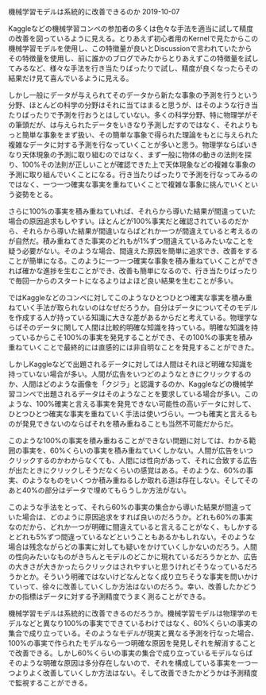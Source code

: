 機械学習モデルは系統的に改善できるのか
2019-10-07


Kaggleなどの機械学習コンペの参加者の多くは色々な手法を適当に試して精度の改善を図っているように見える。とりあえず初心者用のKernelで見たからこの機械学習モデルを使用し、この特徴量が良いとDiscussionで言われていたからその特徴量を使用し、前に誰かのブログでみたからとりあえずこの特徴量を試してみるなど、様々な手法を行き当たりばったりで試し、精度が良くなったらその結果だけ見て喜んでいるように見える。


しかし一般にデータが与えられてそのデータから新たな事象の予測を行うという分野、ほとんどの科学の分野はそれに当てはまると思うが、はそのような行き当たりばったりで予測を行おうとはしていない。多くの科学分野、特に物理学がその筆頭だが、は与えられたデータをいきなり予測しだすのではなく、それよりもっと簡単な事象をまず扱い、その簡単な事象で得られた理論をもとに与えられた複雑なデータに対する予測を行なっていくことが多いと思う。物理学ならばいきなり天体現象の予測に取り組むのではなく、まず一般に物体の動きの法則を探り、100%その法則が正しいことが確認できた上で天体現象などの複雑な事象の予測に取り組んでいくことになる。行き当たりばったりで予測を行なってみるのではなく、一つ一つ確実な事実を重ねていくことで複雑な事象に挑んでいくという姿勢をとる。


さらに100%の事実を積み重ねていれば、それらから導いた結果が間違っていた場合の原因追求もしやすい。ほとんどが100%事実だと確認されているのだから、それらから導いた結果が間違いならばどれか一つが間違えていると考えるのが自然だ。積み重ねてきた事実のどれもが1%ずつ間違えているみたいなことを疑う必要がない。そのような場合、間違えた原因を簡単に追求でき、改善をすることが簡単になる。このように一つ一つ確実な事象を積み重ねていくことができれば確かな進捗を生むことができ、改善も簡単になるので、行き当たりばったりで毎回一からのスタートになるよりはよほど良い結果を生むことが多い。


ではKaggleなどのコンペに対してこのようなひとつひとつ確実な事実を積み重ねていく手法が取られないのはなぜだろうか。自分はデータについてそのモデルを作成する人が持っている知識に大きな差があるからだと考えている。物理学ならばそのデータに関して人間は比較的明確な知識を持っている。明確な知識を持っているからこそ100%の事実を発見することができ、その100%の事実を積み重ねていくことで最終的には直感的には非自明なことを発見することができた。


しかしKaggleなどで出題されるデータに対しては人間はそれほど明確な知識を持っていない場合が多い。人間が広告をいつどのようなときにクリックするのか、人間はどのような画像を「クジラ」と認識するのか、Kaggleなどの機械学習コンペで出題されるデータはそのようなことを要求している場合が多い。このような、100%確実と言える事実を発見できない可能性の高いデータに対して、ひとつひとつ確実な事実を重ねていく手法は使いづらい。一つも確実と言えるものが発見できないのならばそれを積み重ねることも当然不可能だからだ。


このような100%の事実を積み重ねることができない問題に対しては、わかる範囲の事実を、60%くらいの事実を積み重ねていくしかない。人間が広告をいつクリックするのかわからなくても、人間には性向があって、それに合致する広告が出たときにクリックしそうだなくらいの感覚はある。そのような、60%の事実、のようなものをいくつか積み重ねるしか取れる道は存在しない。そしてそのあと40%の部分はデータで埋めてもらうしか方法がない。


このような手法をとって、それら60%の事実の集合から導いた結果が間違っていた場合は、どのように原因追求をすれば良いのだろうか。どれも60%の事実なのだから、どれか一つが明確に間違えていると言えることがなく、もしかするとどれも5%ずつ間違っているなどということもあるかもしれない。そのような場合は残念ながらどの事実に対しても疑いをかけていくしかないのだろう。人間の性向みたいなものがきちんとモデルのどこかに現れているだろうかとか、広告の大きさが大きかったらクリックはされやすいと思うけれどそうなっているだろうかとか。そういう明確ではないけどなんとなく成り立ちそうな事実を問いかけていって、徐々に改善していくしか方法はないのだろう。幸い、改善したかどうかの指標はデータに対する予測精度でうまく測ることができる。


機械学習モデルは系統的に改善できるのだろうか。機械学習モデルは物理学のモデルなどと異なり100%の事実でできているわけではなく、60%くらいの事実の集合で成り立っている。そのようなモデルが現実と異なる予測を行なった場合、100%の事実で作られたモデルなら一つ明確な原因を発見しそれを解消することで改善できる。しかし60%くらいの事実の集合で成り立っているモデルならばそのような明確な原因は多分存在しないので、それを構成している事実を一つ一つよりよく改善していくしか方法はない。そして改善できたかどうかは予測精度で監視することができる。

